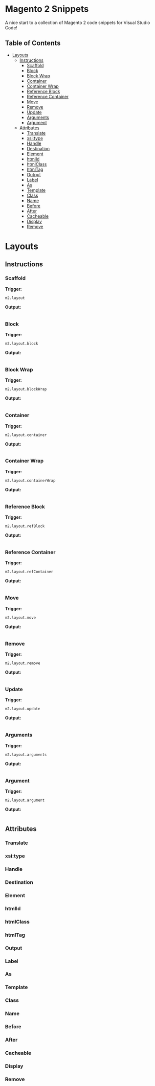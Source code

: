 # Magento 2 Snippets

A nice start to a collection of Magento 2 code snippets for Visual Studio Code!

## Table of Contents
- [Layouts](#layouts)
  - [Instructions](#instructions)
    - [Scaffold](#scaffold)
    - [Block](#block)
    - [Block Wrap](#block-wrap)
    - [Container](#container)
    - [Container Wrap](#container-wrap)
    - [Reference Block](#reference-block)
    - [Reference Container](#reference-container)
    - [Move](#move)
    - [Remove](#remove)
    - [Update](#update)
    - [Arguments](#arguements)
    - [Argument](#arguement)
  - [Attributes](#attributes)
    - [Translate](#translate)
    - [xsi:type](#xsi-type)
    - [Handle](#Handle)
    - [Destination](#destination)
    - [Element](#element)
    - [htmlId](#htmlid)
    - [htmlClass](#htmlclass)
    - [htmlTag](#htmltag)
    - [Output](#output)
    - [Label](#label)
    - [As](#as)
    - [Template](#template)
    - [Class](#class)
    - [Name](#name)
    - [Before](#before)
    - [After](#after)
    - [Cacheable](#cacheable)
    - [Display](#display)
    - [Remove](#remove)

# Layouts

## Instructions

### Scaffold

**Trigger:**
```
m2.layout
```

**Output:**
```xml

```

### Block

**Trigger:**
```
m2.layout.block
```

**Output:**
```xml

```

### Block Wrap

**Trigger:**
```
m2.layout.blockWrap
```

**Output:**
```xml

```

### Container
**Trigger:**
```
m2.layout.container
```

**Output:**
```xml

```

### Container Wrap

**Trigger:**
```
m2.layout.containerWrap
```

**Output:**
```xml

```

### Reference Block

**Trigger:**
```
m2.layout.refBlock
```

**Output:**
```xml

```

### Reference Container

**Trigger:**
```
m2.layout.refContainer
```

**Output:**
```xml

```

### Move

**Trigger:**
```
m2.layout.move
```

**Output:**
```xml

```

### Remove

**Trigger:**
```
m2.layout.remove
```

**Output:**
```xml

```

### Update

**Trigger:**
```
m2.layout.update
```

**Output:**
```xml

```

### Arguments

**Trigger:**
```
m2.layout.arguments
```

**Output:**
```xml

```

### Argument

**Trigger:**
```
m2.layout.argument
```

**Output:**
```xml

```

## Attributes

### Translate
### xsi:type
### Handle
### Destination
### Element
### htmlId
### htmlClass
### htmlTag
### Output
### Label
### As
### Template
### Class
### Name
### Before
### After
### Cacheable
### Display
### Remove
